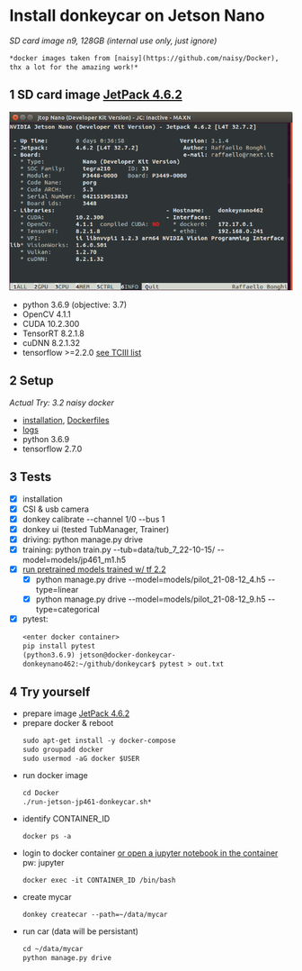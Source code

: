 # Install donkeycar on Jetson Nano
*SD card image n9, 128GB (internal use only, just ignore)*

    *docker images taken from [naisy](https://github.com/naisy/Docker), thx a lot for the amazing work!*


## 1 SD card image [JetPack 4.6.2](https://developer.nvidia.com/embedded/jetpack-sdk-462)
![](media/jetson462-jtop.png)
- python 3.6.9 (objective: 3.7)
- OpenCV 4.1.1
- CUDA 10.2.300
- TensorRT 8.2.1.8
- cuDNN 8.2.1.32
- tensorflow >=2.2.0 [see TCIII list](https://docs.nvidia.com/deeplearning/frameworks/install-tf-jetson-platform-release-notes/tf-jetson-rel.html)

## 2 Setup 
*Actual Try: 3.2 naisy docker*
- [installation](./03-logs_naisydocker/02-input.log), [Dockerfiles](./Dockerfiles/)
- [logs](./03-logs_naisydocker/02-output.log)
- python 3.6.9
- tensorflow 2.7.0

## 3 Tests
- [x] installation
- [x] CSI & usb camera
- [x] donkey calibrate --channel 1/0 --bus 1
- [x] donkey ui (tested TubManager, Trainer)
- [x] driving: python manage.py drive 
- [x] training: python train.py  --tub=data/tub_7_22-10-15/ --model=models/jp461_m1.h5
- [x] [run pretrained models trained w/ tf 2.2](https://github.com/autorope/donkey_datasets/tree/master/circuit_launch_20210716/models)
    - [x] python manage.py drive --model=models/pilot_21-08-12_4.h5 --type=linear
    - [x] python manage.py drive --model=models/pilot_21-08-12_9.h5 --type=categorical
- [x] pytest: 
    ```
    <enter docker container>
    pip install pytest
    (python3.6.9) jetson@docker-donkeycar-donkeynano462:~/github/donkeycar$ pytest > out.txt
    ```

## 4 Try yourself
- prepare image [JetPack 4.6.2](https://developer.nvidia.com/embedded/jetpack-sdk-462)
- prepare docker & reboot
    ```
    sudo apt-get install -y docker-compose 
    sudo groupadd docker
    sudo usermod -aG docker $USER
    ```
- run docker image
    ```
    cd Docker
    ./run-jetson-jp461-donkeycar.sh*
    ```
- identify CONTAINER_ID
    ```
    docker ps -a
    ```
- login to docker container [or open a jupyter notebook in the container](http://127.0.0.1:8888/) pw: jupyter
    ```
    docker exec -it CONTAINER_ID /bin/bash
    ```
- create mycar
    ```
    donkey createcar --path=~/data/mycar
    ```
- run car (data will be persistant)
    ```
    cd ~/data/mycar
    python manage.py drive
    ```